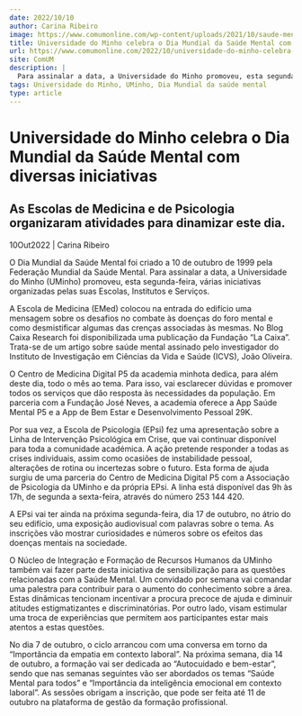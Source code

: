 ```yaml
---
date: 2022/10/10
author: Carina Ribeiro
image: https://www.comumonline.com/wp-content/uploads/2021/10/saude-mental.png
title: Universidade do Minho celebra o Dia Mundial da Saúde Mental com diversas iniciativas
url: https://www.comumonline.com/2022/10/universidade-do-minho-celebra-o-dia-mundial-da-saude-mental-com-diversas-iniciativas/
site: ComUM
description: |
  Para assinalar a data, a Universidade do Minho promoveu, esta segunda-feira, várias iniciativas sobre saúde mental, nas escolas e institutos. 
tags: Universidade do Minho, UMinho, Dia Mundial da saúde mental
type: article
---
```



# Universidade do Minho celebra o Dia Mundial da Saúde Mental com diversas iniciativas

## As Escolas de Medicina e de Psicologia organizaram atividades para dinamizar este dia.

10Out2022 | Carina Ribeiro

O Dia Mundial da Saúde Mental foi criado a 10 de outubro de 1999 pela Federação Mundial da Saúde Mental. Para assinalar a data, a Universidade do Minho (UMinho) promoveu, esta segunda-feira, várias iniciativas organizadas pelas suas Escolas, Institutos e Serviços.

A Escola de Medicina (EMed) colocou na entrada do edifício uma mensagem sobre os desafios no combate às doenças do foro mental e como desmistificar algumas das crenças associadas às mesmas. No Blog Caixa Research foi disponibilizada uma publicação da Fundação “La Caixa”. Trata-se de um artigo sobre saúde mental assinado pelo investigador do Instituto de Investigação em Ciências da Vida e Saúde (ICVS), João Oliveira.

O Centro de Medicina Digital P5 da academia minhota dedica, para além deste dia, todo o mês ao tema. Para isso, vai esclarecer dúvidas e promover todos os serviços que dão resposta às necessidades da população. Em parceria com a Fundação José Neves, a academia oferece a App Saúde Mental P5 e a App de Bem Estar e Desenvolvimento Pessoal 29K.

Por sua vez, a Escola de Psicologia (EPsi) fez uma apresentação sobre a Linha de Intervenção Psicológica em Crise, que vai continuar disponível para toda a comunidade académica. A ação pretende responder a todas as crises individuais, assim como ocasiões de instabilidade pessoal, alterações de rotina ou incertezas sobre o futuro. Esta forma de ajuda surgiu de uma parceria do Centro de Medicina Digital P5 com a Associação de Psicologia da UMinho e da própria EPsi. A linha está disponível das 9h às 17h, de segunda a sexta-feira, através do número 253 144 420.

A EPsi vai ter ainda na próxima segunda-feira, dia 17 de outubro, no átrio do seu edifício, uma exposição audiovisual com palavras sobre o tema. As inscrições vão mostrar curiosidades e números sobre os efeitos das doenças mentais na sociedade.

O Núcleo de Integração e Formação de Recursos Humanos da UMinho também vai fazer parte desta iniciativa de sensibilização para as questões relacionadas com a Saúde Mental. Um convidado por semana vai comandar uma palestra para contribuir para o aumento do conhecimento sobre a área. Estas dinâmicas tencionam incentivar a procura precoce de ajuda e diminuir atitudes estigmatizantes e discriminatórias. Por outro lado, visam estimular uma troca de experiências que permitem aos participantes estar mais atentos a estas questões.

No dia 7 de outubro, o ciclo arrancou com uma conversa em torno da “Importância da empatia em contexto laboral”. Na próxima semana, dia 14 de outubro, a formação vai ser dedicada ao “Autocuidado e bem-estar”, sendo que nas semanas seguintes vão ser abordados os temas “Saúde Mental para todos” e “Importância da inteligência emocional em contexto laboral”. As sessões obrigam a inscrição, que pode ser feita até 11 de outubro na plataforma de gestão da formação profissional.
